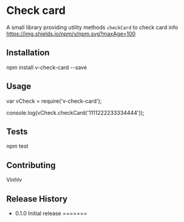 Check card
=========

A small library providing utility methods `checkCard` to check card info
https://img.shields.io/npm/v/npm.svg?maxAge=100
## Installation

  npm install v-check-card --save

## Usage

  var vCheck = require('v-check-card');

  console.log(vCheck.checkCard('1111222233334444'));

## Tests

  npm test

## Contributing

Vinhlv

## Release History

* 0.1.0 Initial release
=======


